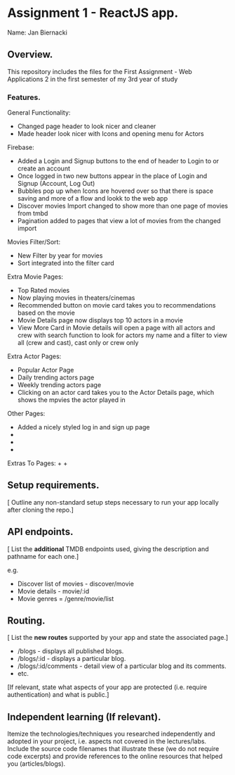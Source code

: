 # Assignment 1 - ReactJS app.

Name: Jan Biernacki

## Overview.

This repository includes the files for the First Assignment - Web Applications 2 in the first semester of my 3rd year of study


### Features.
 
General Functionality:
+ Changed page header to look nicer and cleaner
+ Made header look nicer with Icons and opening menu for Actors

Firebase: 
+ Added a Login and Signup buttons to the end of header to Login to or create an account 
+ Once logged in two new buttons appear in the place of Login and Signup (Account, Log Out)
+ Bubbles pop up when Icons are hovered over so that there is space saving and more of a flow and lookk to the web app
+ Discover movies Import changed to show more than one page of movies from tmbd
+ Pagination added to pages that view a lot of movies from the changed import

Movies Filter/Sort:
+ New Filter by year for movies
+ Sort integrated into the filter card

Extra Movie Pages: 
+ Top Rated movies
+ Now playing movies in theaters/cinemas
+ Recommended button on movie card takes you to recommendations based on the movie
+ Movie Details page now displays top 10 actors in a movie
+ View More Card in Movie details will open a page with all actors and crew with search function to look for actors my name and a filter to view all (crew and cast), cast only or crew only

Extra Actor Pages:
+ Popular Actor Page
+ Daily trending actors page
+ Weekly trending actors page
+ Clicking on an actor card takes you to the Actor Details page, which shows the mpvies the actor played in


Other Pages:
+ Added a nicely styled log in and sign up page
+ 
+ 
+ 

Extras To Pages:
+ 
+ 

## Setup requirements.

[ Outline any non-standard setup steps necessary to run your app locally after cloning the repo.]

## API endpoints.

[ List the __additional__ TMDB endpoints used, giving the description and pathname for each one.] 

e.g.
+ Discover list of movies - discover/movie
+ Movie details - movie/:id
+ Movie genres = /genre/movie/list

## Routing.

[ List the __new routes__ supported by your app and state the associated page.]

+ /blogs - displays all published blogs.
+ /blogs/:id - displays a particular blog.
+ /blogs/:id/comments - detail view of a particular blog and its comments.
+ etc.

[If relevant, state what aspects of your app are protected (i.e. require authentication) and what is public.]

## Independent learning (If relevant).

Itemize the technologies/techniques you researched independently and adopted in your project, 
i.e. aspects not covered in the lectures/labs. Include the source code filenames that illustrate these 
(we do not require code excerpts) and provide references to the online resources that helped you (articles/blogs).